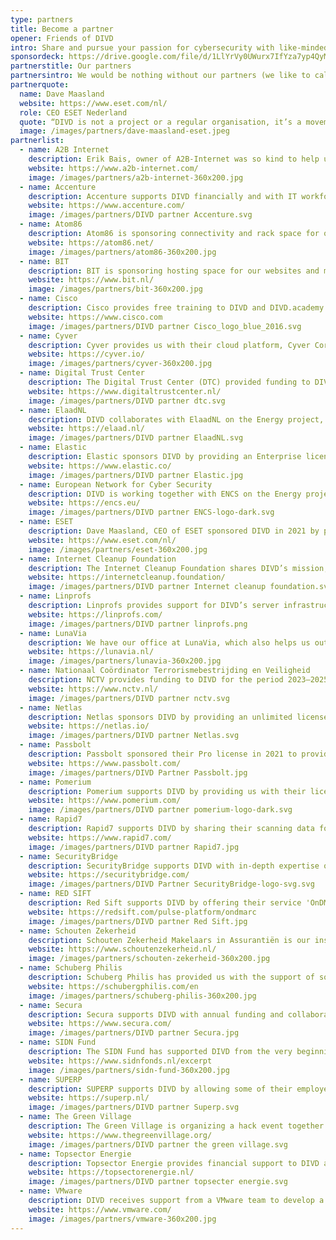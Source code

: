 ```yaml
---
type: partners
title: Become a partner
opener: Friends of DIVD
intro: Share and pursue your passion for cybersecurity with like-minded people while helping to create a safer digital world.
sponsordeck: https://drive.google.com/file/d/1LlYrVy0UWurx7IfYza7yp4QyMn-iZw4z/view?usp=sharing
partnerstitle: Our partners
partnersintro: We would be nothing without our partners (we like to call them friends) and therefore we truly appreciate them. Let us know if you would like to become a DIVD partner.
partnerquote:
  name: Dave Maasland
  website: https://www.eset.com/nl/
  role: CEO ESET Nederland
  quote: “DIVD is not a project or a regular organisation, it’s a movement, one that lives by the Credo “be the change you wish to see in the world” and we need more of those to progress in the field of digital security.”
  image: /images/partners/dave-maasland-eset.jpeg
partnerlist:
  - name: A2B Internet
    description: Erik Bais, owner of A2B-Internet was so kind to help us out getting our own Autonomous System. Since then, we have our own IP addresses to scan from.
    website: https://www.a2b-internet.com/
    image: /images/partners/a2b-internet-360x200.jpg
  - name: Accenture
    description: Accenture supports DIVD financially and with IT workforce.
    website: https://www.accenture.com/
    image: /images/partners/DIVD partner Accenture.svg
  - name: Atom86
    description: Atom86 is sponsoring connectivity and rack space for our scanning infrastructure.
    website: https://atom86.net/
    image: /images/partners/atom86-360x200.jpg
  - name: BIT
    description: BIT is sponsoring hosting space for our websites and mail server capacity.
    website: https://www.bit.nl/
    image: /images/partners/bit-360x200.jpg
  - name: Cisco
    description: Cisco provides free training to DIVD and DIVD.academy.
    website: https://www.cisco.com
    image: /images/partners/DIVD partner Cisco_logo_blue_2016.svg
  - name: Cyver
    description: Cyver provides us with their cloud platform, Cyver Core, which enables us to deliver security research reports with ticket handling.
    website: https://cyver.io/
    image: /images/partners/cyver-360x200.jpg
  - name: Digital Trust Center
    description: The Digital Trust Center (DTC) provided funding to DIVD in 2022.
    website: https://www.digitaltrustcenter.nl/
    image: /images/partners/DIVD partner dtc.svg
  - name: ElaadNL
    description: DIVD collaborates with ElaadNL on the Energy project, converting newly discovered vulnerabilities into CVEs.
    website: https://elaad.nl/
    image: /images/partners/DIVD partner ElaadNL.svg
  - name: Elastic
    description: Elastic sponsors DIVD by providing an Enterprise license, enabling our teams to perform large-scale data analysis and power our SIEM solution for effective vulnerability detection and response.
    website: https://www.elastic.co/
    image: /images/partners/DIVD partner Elastic.jpg
  - name: European Network for Cyber Security
    description: DIVD is working together with ENCS on the Energy project to convert newly discovered vulnerabilities into CVEs.
    website: https://encs.eu/
    image: /images/partners/DIVD partner ENCS-logo-dark.svg
  - name: ESET
    description: Dave Maasland, CEO of ESET sponsored DIVD in 2021 by paying most of the costs of our AS. Since 2022 ESET has supported us with a serious donation and free licenses.
    website: https://www.eset.com/nl/
    image: /images/partners/eset-360x200.jpg
  - name: Internet Cleanup Foundation
    description: The Internet Cleanup Foundation shares DIVD’s mission, and we collaborate on vulnerability disclosure.
    website: https://internetcleanup.foundation/
    image: /images/partners/DIVD partner Internet cleanup foundation.svg
  - name: Linprofs
    description: Linprofs provides support for DIVD’s server infrastructure.
    website: https://linprofs.com/
    image: /images/partners/DIVD partner linprofs.png
  - name: LunaVia
    description: We have our office at LunaVia, which also helps us out with administrative tasks and acquiring funding for our DIVD Academy.
    website: https://lunavia.nl/
    image: /images/partners/lunavia-360x200.jpg
  - name: Nationaal Coördinator Terrorismebestrijding en Veiligheid
    description: NCTV provides funding to DIVD for the period 2023–2025.
    website: https://www.nctv.nl/
    image: /images/partners/DIVD partner nctv.svg
  - name: Netlas
    description: Netlas sponsors DIVD by providing an unlimited license, empowering our teams to detect both compromised and vulnerable systems at scale and notify affected organizations to help minimize the impact of cyberattacks.
    website: https://netlas.io/
    image: /images/partners/DIVD partner Netlas.svg
  - name: Passbolt
    description: Passbolt sponsored their Pro license in 2021 to provide our teams with a secure way to share passwords.
    website: https://www.passbolt.com/
    image: /images/partners/DIVD Partner Passbolt.jpg
  - name: Pomerium
    description: Pomerium supports DIVD by providing us with their license free of charge.
    website: https://www.pomerium.com/
    image: /images/partners/DIVD partner pomerium-logo-dark.svg
  - name: Rapid7
    description: Rapid7 supports DIVD by sharing their scanning data for our research.
    website: https://www.rapid7.com/
    image: /images/partners/DIVD partner Rapid7.jpg
  - name: SecurityBridge
    description: SecurityBridge supports DIVD with in-depth expertise on SAP security and provides resources to help scan the internet for vulnerabilities in SAP systems.
    website: https://securitybridge.com/
    image: /images/partners/DIVD Partner SecurityBridge-logo-svg.svg
  - name: RED SIFT
    description: Red Sift supports DIVD by offering their service 'OnDMARC' to improve our email security.
    website: https://redsift.com/pulse-platform/ondmarc
    image: /images/partners/DIVD partner Red Sift.jpg
  - name: Schouten Zekerheid
    description: Schouten Zekerheid Makelaars in Assurantiën is our insurance intermediary and supports us and our cause.
    website: https://www.schoutenzekerheid.nl/
    image: /images/partners/schouten-zekerheid-360x200.jpg
  - name: Schuberg Philis
    description: Schuberg Philis has provided us with the support of some of their employees and the equipment we have used for our scanning infrastructure.
    website: https://schubergphilis.com/en
    image: /images/partners/schuberg-philis-360x200.jpg
  - name: Secura
    description: Secura supports DIVD with annual funding and collaborates with us on energy research.
    website: https://www.secura.com/
    image: /images/partners/DIVD partner Secura.jpg
  - name: SIDN Fund
    description: The SIDN Fund has supported DIVD from the very beginning with funding and services, and now also supports our energy research.
    website: https://www.sidnfonds.nl/excerpt
    image: /images/partners/sidn-fund-360x200.jpg
  - name: SUPERP
    description: SUPERP supports DIVD by allowing some of their employees to contribute to Research and CSIRT activities.
    website: https://superp.nl/
    image: /images/partners/DIVD partner Superp.svg
  - name: The Green Village
    description: The Green Village is organizing a hack event together with DIVD.
    website: https://www.thegreenvillage.org/
    image: /images/partners/DIVD partner the green village.svg
  - name: Topsector Energie
    description: Topsector Energie provides financial support to DIVD and collaborates with us on energy-related research.
    website: https://topsectorenergie.nl/
    image: /images/partners/DIVD partner topsecter energie.svg
  - name: VMware
    description: DIVD receives support from a VMware team to develop a new scanning infrastructure, funded by the VMware Foundation through licenses and hardware funding.
    website: https://www.vmware.com/
    image: /images/partners/vmware-360x200.jpg
---
```


